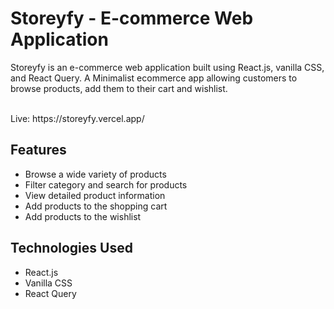 # Storeyfy - E-commerce Web Application

Storeyfy is an e-commerce web application built using React.js, vanilla CSS, and React Query. A Minimalist ecommerce app allowing customers to browse products, add them to their cart and wishlist.

<br>
Live: https://storeyfy.vercel.app/

## Features

- Browse a wide variety of products
- Filter category and search for products
- View detailed product information
- Add products to the shopping cart
- Add products to the wishlist


## Technologies Used

- React.js
- Vanilla CSS
- React Query

